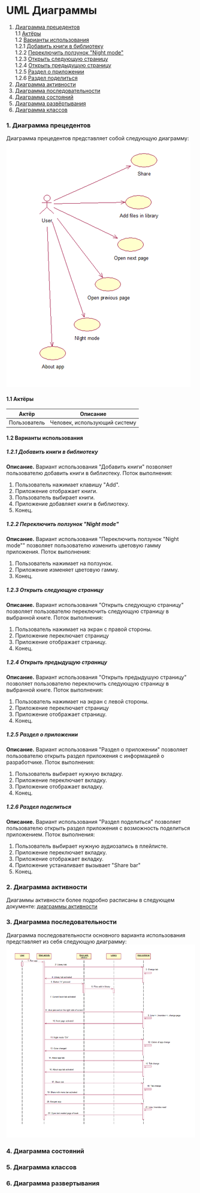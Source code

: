 ﻿# UML Диаграммы
1. [Диаграмма прецедентов](#1)<br>
1.1 [Актёры](#1.1)<br>
1.2 [Варианты использования](#1.2)<br>
1.2.1 [Добавить книги в библиотеку](#1.2.1)<br>
1.2.2 [Переключить ползунок "Night mode"](#1.2.2)<br>
1.2.3 [Открыть следующую страницу](#1.2.3)<br>
1.2.4 [Открыть предыдущую страницу](#1.2.4)<br>
1.2.5 [Раздел о приложении](#1.2.5)<br>
1.2.6 [Раздел поделиться](#1.2.6)<br>
2. [Диаграмма активности](#2)
3. [Диаграмма последовательности](#3)
4. [Диаграмма состояний](#4)
5. [Диаграмма развёртывания](#5)
6. [Диаграмма классов](#6)

### 1. Диаграмма прецедентов<a name="6"></a>
Диаграмма прецедентов представляет собой следующую диаграмму:
![Use Case](https://github.com/DaniilPshenichny/BookReader/blob/master/docs/Diagramms/UseCase/UseCasee.png)
#### 1.1 Актёры<a name="1.1"></a>
Актёр | Описание
--- | ---
Пользователь|Человек, использующий систему

#### 1.2 Варианты использования<a name="1.2"></a>
##### 1.2.1 Добавить книги в библиотеку<a name="1.2.1"></a>
**Описание.** Вариант использования "Добавить книги" позволяет пользователю добавить книги в библиотеку.
Поток выполнения:
1. Пользователь нажимает клавишу "Add".
2. Приложение отображает книги.
3. Пользователь выбирает книги.
4. Приложение добавляет книги в библиотеку.
5. Конец.
##### 1.2.2 Переключить ползунок "Night mode"<a name="1.2.2"></a>
**Описание.** Вариант использования "Переключить ползунок "Night mode"" позволяет пользователю изменить цветовую гамму приложения.
Поток выполнения:
1. Пользователь нажимает на ползунок.
2. Приложение изменяет цветовую гамму.
3. Конец.
##### 1.2.3 Открыть следующую страницу<a name="1.2.3"></a>
**Описание.** Вариант использования "Открыть следующую страницу" позволяет пользователю переключить следующую страницу в  выбранной книге.
Поток выполнения:
1. Пользователь нажимает на экран с правой стороны.
2. Приложение переключает страницу
3. Приложение отображает страницу.
4. Конец.
##### 1.2.4 Открыть предыдущую страницу<a name="1.2.4"></a>
**Описание.** Вариант использования "Открыть предыдушую страницу"  позволяет пользователю переключить следующую страницу в  выбранной книге.
Поток выполнения:
1. Пользователь нажимает на экран с левой стороны.
2. Приложение переключает страницу
3. Приложение отображает страницу.
4. Конец.
##### 1.2.5 Раздел о приложении<a name="1.2.5"></a>
**Описание.** Вариант использования "Раздел о приложении" позволяет пользователю открыть раздел приложения с информацией о разработчике.
Поток выполнения:
1. Пользователь выбирает нужную вкладку.
2. Приложение переключает вкладку.
3. Приложение отображает вкладку.
4. Конец.
##### 1.2.6 Раздел поделиться<a name="1.2.6"></a>
**Описание.** Вариант использования "Раздел поделиться" позволяет пользователю открыть раздел приложения с возможность поделиться приложением.
Поток выполнения:
1. Пользователь выбирает нужную аудиозапись в плейлисте.
2. Приложение переключает вкладку.
3. Приложение отображает вкладку.
4. Приложение устаналивает вызывает "Share bar"
5. Конец.
### 2. Диаграмма активности<a name="2"></a>
Диагаммы активности более подробно расписаны в следующем документе: [диаграммы активности](https://github.com/DaniilPshenichny/BookReader/tree/master/docs/Diagramms/Activity)



### 3. Диаграмма последовательности<a name="3"></a>
Диаграмма последовательности основного варианта использования представляет из себя следующую диаграмму:
![Sequence Diagram](https://github.com/DaniilPshenichny/BookReader/blob/master/docs/Diagramms/Sequence/Sequencee.png)

### 4. Диаграмма состояний<a name="4"></a>

### 5. Диаграмма классов<a name="5"></a>

### 6. Диаграмма развертывания<a name="6"></a>

